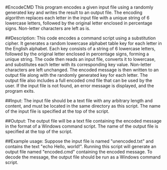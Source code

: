 #EncodeCMD
This program encodes a given input file using a randomly generated key and writes the result to an output file. The encoding algorithm replaces each letter in the input file with a unique string of 6 lowercase letters, followed by the original letter enclosed in percentage signs. Non-letter characters are left as is.

##Description:
This code encodes a command script using a substitution cipher. It generates a random lowercase alphabet table key for each
letter in the English alphabet. Each key consists of a string of 6 lowercase letters, followed by the original letter
enclosed in percentage signs, forming a unique string. The code then reads an input file, converts it to lowercase,
and substitutes each letter with its corresponding key value. Non-letter characters are left unchanged. The encoded
message is then written to an output file along with the randomly generated key for each letter. The output file
also includes a full encoded cmd file that can be used by the user. If the input file is not found, an error message is
displayed, and the program exits.

##Input:
The input file should be a text file with any arbitrary length and content, and must be located in the same directory
as this script. The name of the input file is specified at the top of the script.

##Output:
The output file will be a text file containing the encoded message in the format of a Windows command script. The name
of the output file is specified at the top of the script.

##Example usage:
Suppose the input file is named "unencoded.txt" and contains the text "echo Hello, world!". Running this script will
generate an output file named "encoded.cmd" containing the encoded message. To decode the message, the output file
should be run as a Windows command script.
